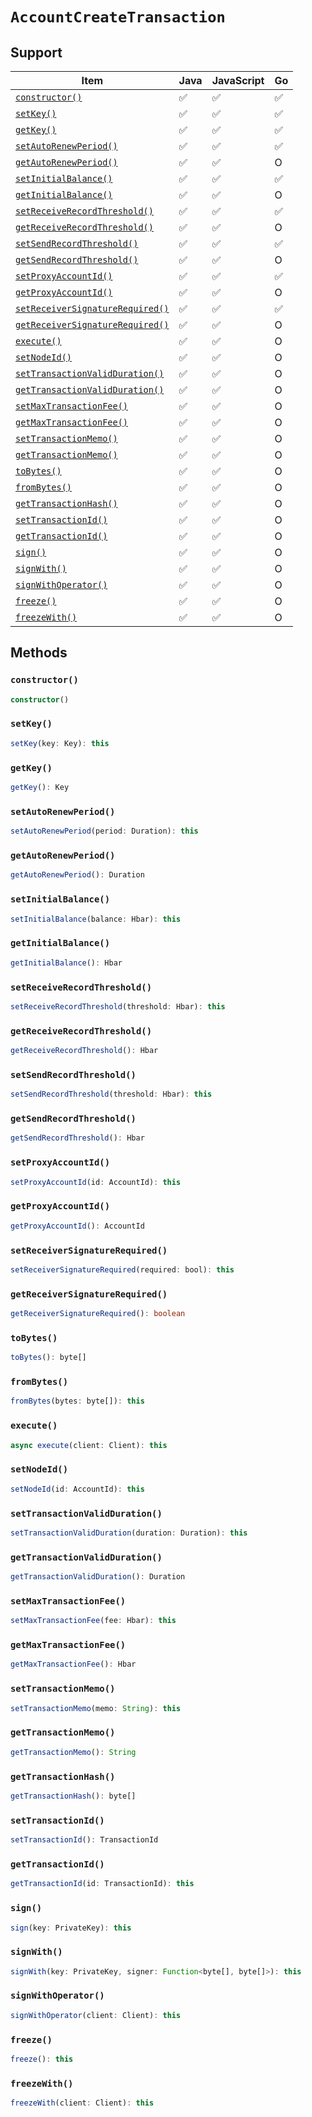 # `AccountCreateTransaction`

## Support

| Item | Java | JavaScript | Go
| - | - | - | - |
| [`constructor()`](#constructor) | ✅ | ✅ | ✅
| [`setKey()`](#setkey) | ✅ | ✅ | ✅
| [`getKey()`](#getkey) | ✅ | ✅ | ✅
| [`setAutoRenewPeriod()`](#setautorenewperiod) | ✅ | ✅ | ✅
| [`getAutoRenewPeriod()`](#getautorenewperiod) | ✅ | ✅ | O
| [`setInitialBalance()`](#setinitialbalance) | ✅ | ✅ | ✅
| [`getInitialBalance()`](#getinitialbalance) | ✅ | ✅ | O
| [`setReceiveRecordThreshold()`](#setreceiverecordthreshold) | ✅ | ✅ | ✅
| [`getReceiveRecordThreshold()`](#getreceiverecordthreshold) | ✅ | ✅ | O
| [`setSendRecordThreshold()`](#setsendrecordthreshold) | ✅ | ✅ | ✅
| [`getSendRecordThreshold()`](#getsendrecordthreshold) | ✅ | ✅ | O
| [`setProxyAccountId()`](#setproxyaccountid) | ✅ | ✅ | ✅
| [`getProxyAccountId()`](#getproxyaccountid) | ✅ | ✅ | O
| [`setReceiverSignatureRequired()`](#setreceiversignaturerequired) | ✅ | ✅ | ✅
| [`getReceiverSignatureRequired()`](#getreceiversignaturerequired) | ✅ | ✅ | O
| [`execute()`](#execute) | ✅ | ✅ | O
| [`setNodeId()`](#setnodeid) | ✅ | ✅ | O
| [`setTransactionValidDuration()`](#settransactionvalidduration) | ✅ | ✅ | O
| [`getTransactionValidDuration()`](#gettransactionvalidduration) | ✅ | ✅ | O
| [`setMaxTransactionFee()`](#setmaxtransactionfee) | ✅ | ✅ | O
| [`getMaxTransactionFee()`](#getmaxtransactionfee) | ✅ | ✅ | O
| [`setTransactionMemo()`](#settransactionmemo) | ✅ | ✅ | O
| [`getTransactionMemo()`](#gettransactionmemo) | ✅ | ✅ | O
| [`toBytes()`](#tobytes) | ✅ | ✅ | O
| [`fromBytes()`](#frombytes) | ✅ | ✅ | O
| [`getTransactionHash()`](#gettransactionhash) | ✅ | ✅ | O
| [`setTransactionId()`](#settransactionid) | ✅ | ✅ | O
| [`getTransactionId()`](#gettransactionid) | ✅ | ✅ | O
| [`sign()`](#sign) | ✅ | ✅ | O
| [`signWith()`](#signwith) | ✅ | ✅ | O
| [`signWithOperator()`](#signwithoperator) | ✅ | ✅ | O
| [`freeze()`](#freeze) | ✅ |  ✅ | O
| [`freezeWith()`](#freezewith) | ✅ | ✅ | O

## Methods

### `constructor()`

```typescript
constructor()
```

### `setKey()`

```typescript
setKey(key: Key): this
```

### `getKey()`

```typescript
getKey(): Key
```

### `setAutoRenewPeriod()`

```typescript
setAutoRenewPeriod(period: Duration): this
```

### `getAutoRenewPeriod()`

```typescript
getAutoRenewPeriod(): Duration
```

### `setInitialBalance()`

```typescript
setInitialBalance(balance: Hbar): this
```

### `getInitialBalance()`

```typescript
getInitialBalance(): Hbar
```

### `setReceiveRecordThreshold()`

```typescript
setReceiveRecordThreshold(threshold: Hbar): this
```

### `getReceiveRecordThreshold()`

```typescript
getReceiveRecordThreshold(): Hbar
```

### `setSendRecordThreshold()`

```typescript
setSendRecordThreshold(threshold: Hbar): this
```

### `getSendRecordThreshold()`

```typescript
getSendRecordThreshold(): Hbar
```

### `setProxyAccountId()`

```typescript
setProxyAccountId(id: AccountId): this
```

### `getProxyAccountId()`

```typescript
getProxyAccountId(): AccountId
```

### `setReceiverSignatureRequired()`

```typescript
setReceiverSignatureRequired(required: bool): this
```

### `getReceiverSignatureRequired()`

```typescript
getReceiverSignatureRequired(): boolean
```

### `toBytes()`

```typescript
toBytes(): byte[]
```

### `fromBytes()`

```typescript
fromBytes(bytes: byte[]): this
```

### `execute()`

```typescript
async execute(client: Client): this
```

### `setNodeId()`

```typescript
setNodeId(id: AccountId): this
```

### `setTransactionValidDuration()`

```typescript
setTransactionValidDuration(duration: Duration): this
```

### `getTransactionValidDuration()`

```typescript
getTransactionValidDuration(): Duration
```

### `setMaxTransactionFee()`

```typescript
setMaxTransactionFee(fee: Hbar): this
```

### `getMaxTransactionFee()`

```typescript
getMaxTransactionFee(): Hbar
```

### `setTransactionMemo()`

```typescript
setTransactionMemo(memo: String): this
```

### `getTransactionMemo()`

```typescript
getTransactionMemo(): String
```

### `getTransactionHash()`

```typescript
getTransactionHash(): byte[]
```

### `setTransactionId()`

```typescript
setTransactionId(): TransactionId
```

### `getTransactionId()`

```typescript
getTransactionId(id: TransactionId): this
```

### `sign()`

```typescript
sign(key: PrivateKey): this
```

### `signWith()`

```typescript
signWith(key: PrivateKey, signer: Function<byte[], byte[]>): this
```

### `signWithOperator()`

```typescript
signWithOperator(client: Client): this
```

### `freeze()`

```typescript
freeze(): this
```

### `freezeWith()`

```typescript
freezeWith(client: Client): this
```
